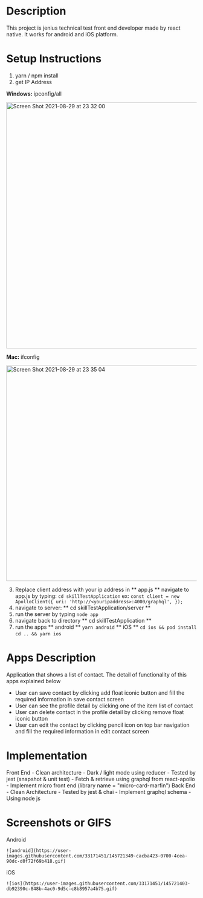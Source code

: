 # Description
  This project is jenius technical test front end developer made by react native. It works for android and iOS platform.

# Setup Instructions 
  1. yarn / npm install
  2. get IP Address 
     
**Windows:** 
ipconfig/all

<img width="651" alt="Screen Shot 2021-08-29 at 23 32 00" src="https://user-images.githubusercontent.com/33171451/131258137-12cd0519-3a86-4675-98bc-36ecf51227b0.png">
     
**Mac:**
ifconfig

<img width="570" alt="Screen Shot 2021-08-29 at 23 35 04" src="https://user-images.githubusercontent.com/33171451/131258141-8d81d519-a533-4860-b7e7-c6d21c5a86cf.png">

  3. Replace client address with your ip address in ** app.js **
     navigate to app.js by typing: `cd skillTestApplication`
     ex: 
     `const client = new ApolloClient({
        uri: 'http://<youripaddress>:4000/graphql',
      });`
  4. navigate to server: ** cd skillTestApplication/server **
  5. run the server by typing `node app`
  6. navigate back to directory ** cd skillTestApplication **
  7. run the apps
     ** android **
     `yarn android`
     ** iOS **
     `cd ios && pod install`
     `cd .. && yarn ios`   

# Apps Description
  Application that shows a list of contact. The detail of functionality of this apps explained below
  - User can save contact by clicking add float iconic button and fill the required information in save contact screen
  - User can see the profile detail by clicking one of the item list of contact
  - User can delete contact in the profile detail by clicking remove float iconic button
  - User can edit the contact by clicking pencil icon on top bar navigation and fill the required information in edit contact screen

# Implementation
  Front End
    - Clean architecture
    - Dark / light mode using reducer
    - Tested by jest (snapshot & unit test)
    - Fetch & retrieve using graphql from react-apollo
    - Implement micro front end (library name = "micro-card-marfin")
  Back End
    - Clean Architecture
    - Tested by jest & chai
    - Implement graphql schema
    - Using node js

# Screenshots or GIFS
  Android


    ![android](https://user-images.githubusercontent.com/33171451/145721349-cacba423-0700-4cea-90dc-d0f72f69b418.gif)

  iOS


    ![ios](https://user-images.githubusercontent.com/33171451/145721403-db92390c-848b-4ac0-9d5c-c8b8957a4b75.gif)

